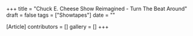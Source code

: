 +++
title = "Chuck E. Cheese Show Reimagined - Turn The Beat Around"
draft = false
tags = ["Showtapes"]
date = ""

[Article]
contributors = []
gallery = []
+++
